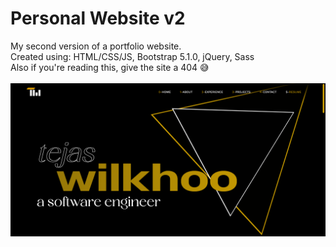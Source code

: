 # Personal Website v2
My second version of a portfolio website.\
Created using: HTML/CSS/JS, Bootstrap 5.1.0, jQuery, Sass\
Also if you're reading this, give the site a 404 😅\
\
![Image of my second portfolio website](/assets/images/screenshot-2.png?raw=true)
